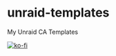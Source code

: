 # unraid-templates
My Unraid CA Templates


[![ko-fi](https://ko-fi.com/img/githubbutton_sm.svg)](https://ko-fi.com/I2I013FM5W)
